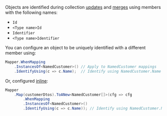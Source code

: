 Objects are identified during collection [updates](Performing-Updates) and [merges](Performing-Merges) using members with the following names:

* `Id`
* `<Type name>Id`
* `Identifier`
* `<Type name>Identifier`

You can configure an object to be uniquely identified with a different member using:

```C#
Mapper.WhenMapping
    .InstancesOf<NamedCustomer>() // Apply to NamedCustomer mappings
    .IdentifyUsing(c => c.Name);  // Identify using NamedCustomer.Name
```

Or, configured [inline](Inline-Configuration):

```C#
Mapper
    .Map(customerDtos).ToANew<NamedCustomer[]>(cfg => cfg
        .WhenMapping
        .InstancesOf<NamedCustomer>()
        .IdentifyUsing(c => c.Name)); // Identify using NamedCustomer.Name
```